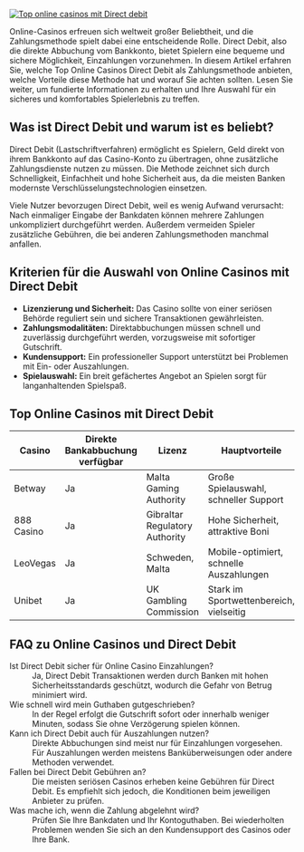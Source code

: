 [![Top online casinos mit Direct debit](https://123-caf.pages.dev/gitsignup.png)](https://vrmoo.ru/Bt82HjjY)

<p>Online-Casinos erfreuen sich weltweit großer Beliebtheit, und die Zahlungsmethode spielt dabei eine entscheidende Rolle. Direct Debit, also die direkte Abbuchung vom Bankkonto, bietet Spielern eine bequeme und sichere Möglichkeit, Einzahlungen vorzunehmen. In diesem Artikel erfahren Sie, welche Top Online Casinos Direct Debit als Zahlungsmethode anbieten, welche Vorteile diese Methode hat und worauf Sie achten sollten. Lesen Sie weiter, um fundierte Informationen zu erhalten und Ihre Auswahl für ein sicheres und komfortables Spielerlebnis zu treffen.</p>  <h2>Was ist Direct Debit und warum ist es beliebt?</h2> <p>Direct Debit (Lastschriftverfahren) ermöglicht es Spielern, Geld direkt von ihrem Bankkonto auf das Casino-Konto zu übertragen, ohne zusätzliche Zahlungsdienste nutzen zu müssen. Die Methode zeichnet sich durch Schnelligkeit, Einfachheit und hohe Sicherheit aus, da die meisten Banken modernste Verschlüsselungstechnologien einsetzen.</p> <p>Viele Nutzer bevorzugen Direct Debit, weil es wenig Aufwand verursacht: Nach einmaliger Eingabe der Bankdaten können mehrere Zahlungen unkompliziert durchgeführt werden. Außerdem vermeiden Spieler zusätzliche Gebühren, die bei anderen Zahlungsmethoden manchmal anfallen.</p>  <h2>Kriterien für die Auswahl von Online Casinos mit Direct Debit</h2> <ul>   <li><strong>Lizenzierung und Sicherheit:</strong> Das Casino sollte von einer seriösen Behörde reguliert sein und sichere Transaktionen gewährleisten.</li>   <li><strong>Zahlungsmodalitäten:</strong> Direktabbuchungen müssen schnell und zuverlässig durchgeführt werden, vorzugsweise mit sofortiger Gutschrift.</li>   <li><strong>Kundensupport:</strong> Ein professioneller Support unterstützt bei Problemen mit Ein- oder Auszahlungen.</li>   <li><strong>Spielauswahl:</strong> Ein breit gefächertes Angebot an Spielen sorgt für langanhaltenden Spielspaß.</li> </ul>  <h2>Top Online Casinos mit Direct Debit</h2> <table>   <thead>     <tr>       <th>Casino</th>       <th>Direkte Bankabbuchung verfügbar</th>       <th>Lizenz</th>       <th>Hauptvorteile</th>     </tr>   </thead>   <tbody>     <tr>       <td>Betway</td>       <td>Ja</td>       <td>Malta Gaming Authority</td>       <td>Große Spielauswahl, schneller Support</td>     </tr>     <tr>       <td>888 Casino</td>       <td>Ja</td>       <td>Gibraltar Regulatory Authority</td>       <td>Hohe Sicherheit, attraktive Boni</td>     </tr>     <tr>       <td>LeoVegas</td>       <td>Ja</td>       <td>Schweden, Malta</td>       <td>Mobile-optimiert, schnelle Auszahlungen</td>     </tr>     <tr>       <td>Unibet</td>       <td>Ja</td>       <td>UK Gambling Commission</td>       <td>Stark im Sportwettenbereich, vielseitig</td>     </tr>   </tbody> </table>  <h2>FAQ zu Online Casinos und Direct Debit</h2> <dl>   <dt>Ist Direct Debit sicher für Online Casino Einzahlungen?</dt>   <dd>Ja, Direct Debit Transaktionen werden durch Banken mit hohen Sicherheitsstandards geschützt, wodurch die Gefahr von Betrug minimiert wird.</dd>    <dt>Wie schnell wird mein Guthaben gutgeschrieben?</dt>   <dd>In der Regel erfolgt die Gutschrift sofort oder innerhalb weniger Minuten, sodass Sie ohne Verzögerung spielen können.</dd>    <dt>Kann ich Direct Debit auch für Auszahlungen nutzen?</dt>   <dd>Direkte Abbuchungen sind meist nur für Einzahlungen vorgesehen. Für Auszahlungen werden meistens Banküberweisungen oder andere Methoden verwendet.</dd>    <dt>Fallen bei Direct Debit Gebühren an?</dt>   <dd>Die meisten seriösen Casinos erheben keine Gebühren für Direct Debit. Es empfiehlt sich jedoch, die Konditionen beim jeweiligen Anbieter zu prüfen.</dd>    <dt>Was mache ich, wenn die Zahlung abgelehnt wird?</dt>   <dd>Prüfen Sie Ihre Bankdaten und Ihr Kontoguthaben. Bei wiederholten Problemen wenden Sie sich an den Kundensupport des Casinos oder Ihre Bank.</dd> </dl>